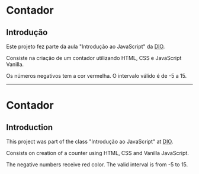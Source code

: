 # Contador

## Introdução

Este projeto fez parte da aula "Introdução ao JavaScript" da [DIO](https://web.dio.me/).

Consiste na criação de um contador utilizando HTML, CSS e JavaScript Vanilla. 

Os números negativos tem a cor vermelha. O intervalo válido é de -5 a 15.

***

# Contador

## Introduction

This project was part of the class "Introdução ao JavaScript" at [DIO](https://web.dio.me/).

Consists on creation of a counter using HTML, CSS and Vanilla JavaScript.

The negative numbers receive red color. The valid interval is from -5 to 15.
